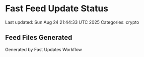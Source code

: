 # Fast Feed Update Status
Last updated: Sun Aug 24 21:44:33 UTC 2025
Categories: crypto

## Feed Files Generated

Generated by Fast Updates Workflow
